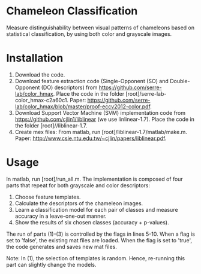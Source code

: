 # Chameleon Classification

Measure distinguishability between visual patterns of chameleons based on statistical classification, by using both color and grayscale images.

Installation
============
1.  Download the code.
2.  Download feature extraction code (Single-Opponent (SO) and Double-Opponent (DO)
    descriptors) from https://github.com/serre-lab/color_hmax. Place the code in the folder [root]/serre-lab-color_hmax-c2a60c1.
    Paper: https://github.com/serre-lab/color_hmax/blob/master/proof-eccv2012-color.pdf.
3.  Download Support Vector Machine (SVM) implementation code from
    https://github.com/cjlin1/liblinear (we use linlinear-1.7). Place the code in the folder [root]//liblinear-1.7.
4.  Create mex files: From matlab, run [root]/liblinear-1.7/matlab/make.m.
    Paper: http://www.csie.ntu.edu.tw/~cjlin/papers/liblinear.pdf.

Usage
=====
In matlab, run [root]/run_all.m.
The implementation is composed of four parts that repeat for both grayscale and color descriptors:
1.  Choose feature templates.
2.  Calculate the descriptors of the chameleon images.
3.  Learn a classification model for each pair of classes and measure accuracy in a
    leave-one-out manner.
4.  Show the results of six chosen classes (accuracy + p-values).

The run of parts (1)-(3) is controlled by the flags in lines 5-10. When a flag is set to 'false', the existing mat files are loaded. When the flag is set to 'true', the code generates and saves new mat files.

Note: In (1), the selection of templates is random. Hence, re-running this part can slightly change the models.
